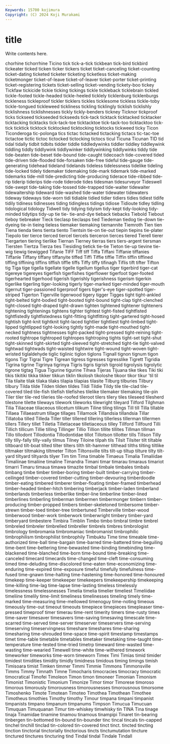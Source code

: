 ```yaml
---
Keywords: 15700 kojimura
Copyright: (C) 2024 Koji Murakami
---
```


# title

Write contents here.



chorhine tichorrhine Ticino tick tick-a-tick tickbean
tick-bird tickbird tickeater ticked ticken ticker tickers ticket ticket-canceling ticket-counting
ticket-dating ticketed ticketer ticketing ticketless ticket-making ticketmonger ticket-of-leave ticket-of-leaver ticket-porter
ticket-printing ticket-registering tickets ticket-selling ticket-vending tickety-boo tickey Tickfaw tickicide tickie
ticking tickings tickle tickleback ticklebrain tickled tickle-footed tickle-headed tickle-heeled ticklely
ticklenburg ticklenburgs tickleness tickleproof tickler ticklers tickles ticklesome tickless tickle-toby
tickle-tongued tickleweed tickliness tickling ticklingly ticklish ticklishly ticklishness ticklishnesses tickly
tickly-benders tickney Ticknor tickproof ticks tickseed tickseeded tickseeds tick-tack ticktack
ticktacked ticktacker ticktacking ticktacks tick-tack-toe ticktacktoe tick-tack-too ticktacktoo tick-tick ticktick
ticktock ticktocked ticktocking ticktocks tickweed ticky Ticon Ticonderoga tic-polonga tics
tictac tictacked tictacking tictacs tic-tac-toe tictactoe tictic tictoc tictocked tictocking
tictocs ticul Ticuna Ticunan TID tid tidal tidally tidbit tidbits
tidder tiddle tiddledywinks tiddler tiddley tiddleywink tiddling tiddly tiddlywink tiddlywinker
tiddlywinking tiddlywinks tiddy tide tide-beaten tide-beset tide-bound tide-caught tidecoach tide-covered
tided tide-driven tide-flooded tide-forsaken tide-free tideful tide-gauge tide-generating tidehead tideland
tidelands tideless tidelessness tidelike tideling tide-locked tidely tidemaker tidemaking tide-mark
tidemark tide-marked tidemarks tide-mill tide-predicting tide-producing tiderace tide-ribbed tide-rip tiderip
tiderips tide-rode tiderode tides tidesman tidesurveyor Tideswell tide-swept tide-taking tide-tossed
tide-trapped tide-waiter tidewaiter tidewaitership tideward tide-washed tide-water tidewater tidewaters tideway
tideways tide-worn tidi tidiable tidied tidier tidiers tidies tidiest tidife
tidily tidiness tidinesses tiding tidingless tidings tidiose Tidioute tidley tidling
tidological tidology Tidwell tidy tidying tidyism tidy-kept tidy-looking tidy-minded tidytips
tidy-up tie tie- tie-and-dye tieback tiebacks Tiebold Tiebout tieboy tiebreaker
Tieck tieclasp tieclasps tied Tiedeman tiedog tie-down tie-dyeing tie-in tieing
tieless tiemaker tiemaking tiemannite Tiemroth Tien tien Tiena tienda tiens
tienta tiento Tientsin tie-on tie-out tiepin tiepins tie-plater Tiepolo tier
tierce tierced tiercel tiercels tierceron tierces tiered Tierell tierer Tiergarten
tiering tierlike Tiernan Tierney tierras tiers tiers-argent tiersman Tiersten Tiertza
Tierza ties Tiesiding tietick tie-tie Tieton tie-up tievine tie-wig tiewig
tiewigged Tifanie TIFF Tiff tiff Tiffa Tiffani Tiffanie tiffanies Tiffanle
Tiffany tiffany tiffanyite tiffed Tiffi Tiffie tiffie Tiffin tiffin tiffined
tiffing tiffining tiffins tiffish tiffle tiffs Tiffy tiffy tifinagh Tiflis
tift tifter Tifton tig Tiga tige tigella tigellate tigelle tigellum
tigellus tiger tigerbird tiger-cat tigereye tigereyes tigerfish tigerfishes tigerflower tigerfoot
tiger-footed tigerhearted tigerhood tigerish tigerishly tigerishness tigerism tigerkin tigerlike tigerling
tiger-looking tigerly tiger-marked tiger-minded tiger-mouth tigernut tiger-passioned tigerproof tigers tiger's-eye
tiger-spotted tiger-striped Tigerton Tigerville tigerwood tigery tigger Tigges tight tight-ankled
tight-belted tight-bodied tight-booted tight-bound tight-clap tight-clenched tight-closed tight-draped tight-drawn tighten
tightened tightener tighteners tightening tightenings tightens tighter tightest tight-fisted tightfisted
tightfistedly tightfistedness tight-fitting tightfitting tight-gartered tight-hosed tightish tight-knit tightknit tight-laced
tightlier tightliest tight-limbed tight-lipped tightlipped tight-looking tightly tight-made tight-mouthed tight-necked
tightness tightnesses tight-packed tight-pressed tight-reining tight-rooted tightrope tightroped tightropes tightroping
tights tight-set tight-shut tight-skinned tight-skirted tight-sleeved tight-stretched tight-tie tight-valved tightwad
tightwads tight-waisted tightwire tight-wound tight-woven tight-wristed tiglaldehyde tiglic tiglinic tiglon
tiglons Tignall tignon tignum tigon tigons Tigr Tigrai Tigre Tigrean
tigress tigresses tigresslike Tigrett Tigridia Tigrina tigrine Tigrinya tigrinya Tigris
tigris tigrish tigroid tigrolysis tigrolytic tigrone tigtag Tigua Tigurine tigurine
Tihwa Tijeras Tijuana tike tikes Tiki tiki tikis tikitiki tikka
tikker tikkun tiklin tikolosh tikoloshe tikoor tikor tikur 'til til
Tila tilaite tilak tilaka tilaks tilapia tilapias tilasite Tilburg tilburies
Tilbury tilbury Tilda tilde Tilden tilden tildes Tildi Tildie Tildy
tile tile-clad tile-covered tiled tile-fish tilefish tilefishes tilelike tilemaker tilemaking
tile-pin Tiler tiler tile-red tileries tile-roofed tileroot tilers tilery tiles
tileseed tilesherd tilestone tilette tileways tilework tileworks tilewright tileyard Tilford
Tilghman Tilia Tiliaceae tiliaceous tilicetum tilikum Tiline tiling tilings Till
till Tilla tillable Tillaea Tillaeastrum tillage tillages Tillamook Tillandsia tillandsia
Tillar Tillatoba tilled Tilleda Tiller tiller tillered tillering tillerless tillerman
tillermen tillers Tillery tillet Tilletia Tilletiaceae tilletiaceous tilley Tillford Tillfourd
Tilli Tillich tillicum Tillie tilling Tillinger Tillio Tillion tillite tillites
Tillman tillman Tillo tillodont Tillodontia Tillodontidae tillot Tillotson tillotter tills
Tillson Tilly tilly tilly-fally tilly-vally tilmus Tilney Tiloine tilpah tils
Tilsit Tilsiter tilt tiltable tiltboard tilt-boat tilted tilter tilters tilth
tilt-hammer tilthead tilths tilting tiltlike tiltmaker tiltmaking tiltmeter Tilton Tiltonsville
tilts tilt-up tiltup tilture tilty tilt-yard tiltyard tiltyards tilyer Tim
tim Tima timable Timaeus Timalia Timaliidae Timaliinae timaliine timaline Timandra
Timani timar timarau timaraus timariot timarri Timaru timaua timawa timazite
timbal timbale timbales timbals timbang timbe timber timber-boring timber-built timber-carrying
timber-ceilinged timber-covered timber-cutting timber-devouring timberdoodle timber-eating timbered timberer timber-floating timber-framed
timberhead timber-headed timber-hitch timbering timberjack timber-laden timberland timberlands timberless timberlike
timber-line timberline timber-lined timberlines timberling timberman timbermen timbermonger timbern timber-producing
timber-propped timbers timber-skeletoned timbersome timber-strewn timber-toed timber-tree timbertuned Timberville timber-wood
timberwood timber-work timberwork timberwright timbery timber-yard timberyard timbestere Timbira Timblin
Timbo timbo timbral timbre timbrel timbreled timbreler timbrelled timbreller timbrels
timbres timbrologist timbrology timbromania timbromaniac timbromanist timbrophilic timbrophilism timbrophilist timbrophily
Timbuktu Time time timeable time-authorized time-ball time-bargain time-barred time-battered time-beguiling
time-bent time-bettering time-bewasted time-binding timebinding time-blackened time-blanched time-born time-bound time-breaking
time-canceled timecard timecards time-changed time-cleft time-consuming timed time-deluding time-discolored time-eaten
time-economizing time-enduring time-expired time-exposure timeful timefully timefulness time-fused time-gnawn time-halting
time-hastening time-honored time-honoured timekeep time-keeper timekeeper timekeepers timekeepership timekeeping time-killing
time-lag time-lapse time-lasting timeless timelessly timelessness timelessnesses Timelia timelia timelier
timeliest Timeliidae timeliine timelily time-limit timeliness timelinesses timeling timely time-marked
time-measuring time-mellowed timenoguy time-noting timeous timeously time-out timeout timeouts timepiece
timepieces timepleaser time-pressed timeproof timer timerau time-rent timerity timers time-rusty
times time-saver timesaver timesavers time-saving timesaving timescale time-scarred time-served time-server
timeserver timeservers time-serving timeserving timeservingness timeshare timeshares time-sharing timesharing time-shrouded
time-space time-spirit timestamp timestamps timet time-table timetable timetables timetaker timetaking
time-taught time-temperature time-tested time-tried timetrp timeward time-wasted time-wasting time-wearied Timewell
time-white time-withered timework timeworker timeworks time-worn timeworn Timex Timi Timias
timid timider timidest timidities timidity timidly timidness timidous timing timings
timish Timisoara timist Timken timmer Timmi Timmie Timmons Timmonsville Timms
Timmy Timnath Timne Timocharis timocracies timocracy timocratic timocratical Timofei Timoleon
Timon timon timoneer Timonian Timonism Timonist Timonistic Timonium Timonize Timor
timor Timorese timoroso timorous timorously timorousness timorousnesses timorousnous timorsome Timoshenko
Timote Timotean Timoteo Timothea Timothean Timothee Timotheus timothies Timothy timothy
Timour timpana timpani timpanist timpanists timpano timpanum timpanums Timpson Timucua
Timucuan Timuquan Timuquanan Timur tim-whiskey timwhisky tin TINA Tina tinage
tinaja Tinamidae tinamine tinamou tinamous tinampipi Tinaret tin-bearing tinbergen tin-bottomed
tin-bound tin-bounder tinc tincal tincals tin-capped tinchel tinchill tinclad tin-colored
tin-covered tinct tinct. tincted tincting tinction tinctorial tinctorially tinctorious tincts
tinctumutation tincture tinctured tinctures tincturing tind Tindal tindal Tindale Tindall
